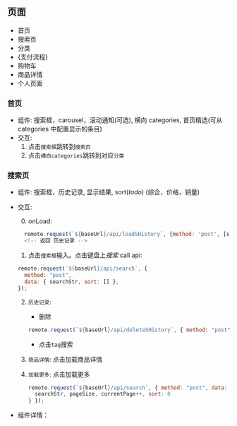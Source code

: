 <!--
  前端商城模块设计以及细节
 -->

## 页面

- 首页
- 搜索页
- 分类
- {支付流程}
- 购物车
- 商品详情
- 个人页面

### 首页

- 组件: 搜索框，carousel，滚动通知(可选), 横向 categories, 首页精选(可从 categories 中配置显示的条目)
- 交互:
  1.  点击`搜索框`跳转到`搜索页`
  2.  点击`横向categories`跳转到对应`分类`

### 搜索页

- 组件: 搜索框，历史记录, 显示结果, sort(_todo_) (综合，价格，销量)
- 交互:

  0. onLoad:

  ```javascript
    remote.request(`${baseUrl}/api/loadSHistory`, {method: 'post', [session id]);
    <!-- 返回 历史记录 -->
  ```

  1. 点击`搜索框`输入。点击键盘上*搜索* call api:

  ```javascript
  remote.request(`${baseUrl}/api/search`, {
    method: "post",
    data: { searchStr, sort: [] },
  });
  ```

  2. `历史记录`:
     - 删除
     ```javascript
     remote.request(`${baseUrl}/api/deleteSHistory`, { method: "post" });
     ```
     - 点击`tag`搜索
     
  3. `商品详情`: 点击加载商品详情

  4. `加载更多`: 点击加载更多
     ```javascript
     remote.request(`${baseUrl}/api/search`, { method: "post", data: {
       searchStr, pageSize, currentPage++, sort: 0
     } });
     ```

- 组件详情：
  <!-- 显示结果：
  ```html
  <view class="category">{{categroy}}</view>
  <view class="result" wx:for="category.results"></view>
  ``` -->
